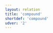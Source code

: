 ```yaml
---
layout: relation
title: 'compound'
shortdef: 'compound'
udver: '2'
---
```

<!-- Interlanguage links updated Út zář 29 20:43:12 CEST 2020 -->
